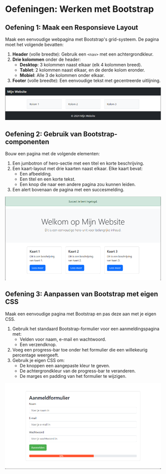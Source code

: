 # Oefeningen: Werken met Bootstrap

## Oefening 1: Maak een Responsieve Layout

Maak een eenvoudige webpagina met Bootstrap's grid-systeem. De pagina moet het volgende bevatten:

1. **Header** (volle breedte): Gebruik een `<nav>` met een achtergrondkleur.
2. **Drie kolommen** onder de header:
   - **Desktop**: 3 kolommen naast elkaar (elk 4 kolommen breed).
   - **Tablet**: 2 kolommen naast elkaar, en de derde kolom eronder.
   - **Mobiel**: Alle 3 de kolommen onder elkaar.
3. **Footer** (volle breedte): Een eenvoudige tekst met gecentreerde uitlijning.

![Alt text](figuren/oefening1.png)

## Oefening 2: Gebruik van Bootstrap-componenten

Bouw een pagina met de volgende elementen:

1. Een jumbotron of hero-sectie met een titel en korte beschrijving.
2. Een kaart-layout met drie kaarten naast elkaar. Elke kaart bevat:
   - Een afbeelding.
   - Een titel en een korte tekst.
   - Een knop die naar een andere pagina zou kunnen leiden.
3. Een alert bovenaan de pagina met een succesmelding.

![Alt text](figuren/oefening2.png)

## Oefening 3: Aanpassen van Bootstrap met eigen CSS

Maak een eenvoudige pagina met Bootstrap en pas deze aan met je eigen CSS.

1. Gebruik het standaard Bootstrap-formulier voor een aanmeldingspagina met:
   - Velden voor naam, e-mail en wachtwoord.
   - Een verzendknop.
2. Voeg een progress-bar toe onder het formulier die een willekeurig percentage weergeeft.
3. Gebruik je eigen CSS om:
   - De knoppen een aangepaste kleur te geven.
   - De achtergrondkleur van de progress-bar te veranderen.
   - De marges en padding van het formulier te wijzigen.

![Alt text](figuren/oefening3.png)
